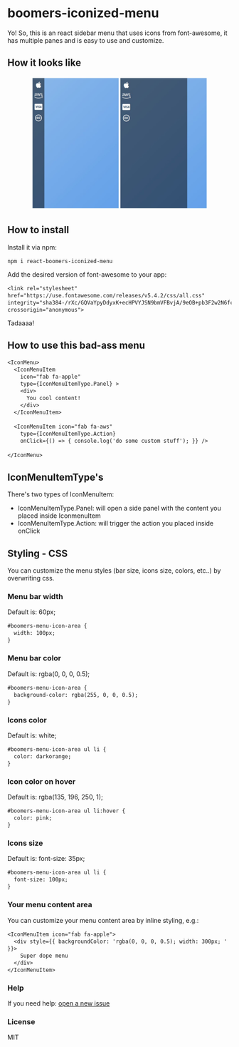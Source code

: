 boomers-iconized-menu
=================

Yo! So, this is an react sidebar menu that uses icons from font-awesome, it has 
multiple panes and is easy to use and customize.

## How it looks like

<p align="center">
  <img src="https://raw.githubusercontent.com/boomersoficial/boomers-iconized-menu/master/imgs/example.jpeg" width="400" title="Github Logo">
</p>

## How to install

Install it via npm:
```
npm i react-boomers-iconized-menu
```

Add the desired version of font-awesome to your app:
```
<link rel="stylesheet" href="https://use.fontawesome.com/releases/v5.4.2/css/all.css" integrity="sha384-/rXc/GQVaYpyDdyxK+ecHPVYJSN9bmVFBvjA/9eOB+pb3F2w2N6fc5qB9Ew5yIns" crossorigin="anonymous">
```

Tadaaaa!

## How to use this bad-ass menu

```
<IconMenu>
  <IconMenuItem 
    icon="fab fa-apple" 
    type={IconMenuItemType.Panel} >
    <div>
      You cool content!
    </div>
  </IconMenuItem>

  <IconMenuItem icon="fab fa-aws" 
    type={IconMenuItemType.Action}
    onClick={() => { console.log('do some custom stuff'); }} />

</IconMenu>
```

## IconMenuItemType's

There's two types of IconMenuItem:

- IconMenuItemType.Panel: will open a side panel with the content you placed inside IconmenuItem
- IconMenuItemType.Action: will trigger the action you placed inside onClick


## Styling - CSS

You can customize the menu styles (bar size, icons size, colors, etc..) by overwriting css.

### Menu bar width

Default is: 60px;

```
#boomers-menu-icon-area {
  width: 100px;
}
```

### Menu bar color

Default is: rgba(0, 0, 0, 0.5);

```
#boomers-menu-icon-area {
  background-color: rgba(255, 0, 0, 0.5);
}
```

### Icons color

Default is: white;

```
#boomers-menu-icon-area ul li {
  color: darkorange;
}
```

### Icon color on hover

Default is: rgba(135, 196, 250, 1);

```
#boomers-menu-icon-area ul li:hover {
  color: pink;
}
```

### Icons size

Default is: font-size: 35px;

```
#boomers-menu-icon-area ul li {
  font-size: 100px;
}
```

### Your menu content area

You can customize your menu content area by inline styling, e.g.:

```
<IconMenuItem icon="fab fa-apple">
  <div style={{ backgroundColor: 'rgba(0, 0, 0, 0.5); width: 300px; ' }}>
    Super dope menu
  </div>
</IconMenuItem>
```
### Help

If you need help: [open a new issue](https://github.com/boomersoficial/boomers-iconized-menu/issues)

### License

MIT
